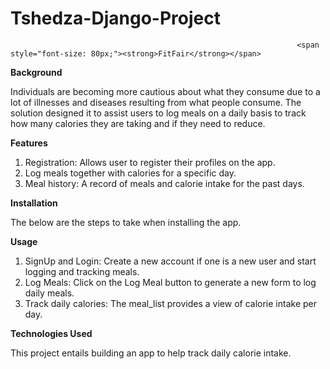 # Tshedza-Django-Project
                                                                    <span style="font-size: 80px;"><strong>FitFair</strong></span>


**Background**

Individuals are becoming more cautious about what they consume due to a lot of illnesses and diseases resulting from what people consume. The solution designed it to assist users to log meals on a daily basis to track how many calories they are taking and if they need to reduce.

**Features**

1. Registration: Allows user to register their profiles on the app.
2. Log meals together with calories for a specific day.
3. Meal history: A record of meals and calorie intake for the past days.

**Installation**

The below are the steps to take when installing the app.

**Usage**

1. SignUp and Login: Create a new account if one is a new user and start logging and tracking meals.
2. Log Meals: Click on the Log Meal button to generate a new form to log daily meals.
3. Track daily calories: The meal_list provides a view of calorie intake per day.

**Technologies Used**


This project entails building an app to help track daily calorie intake.
